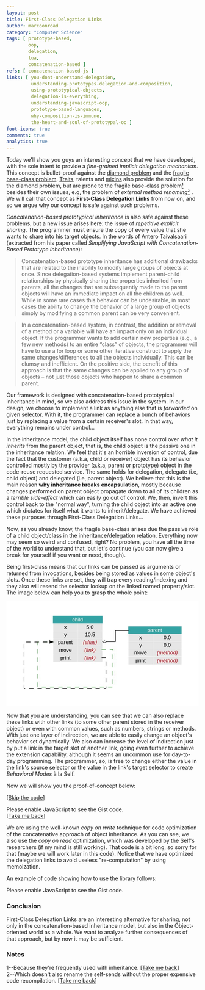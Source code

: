 ```yaml
---
layout: post
title: First-Class Delegation Links
author: marcoonroad
category: "Computer Science"
tags: [ prototype-based,
        oop,
        delegation,
        lua,
        concatenation-based ]
refs: [ concatenation-based-js ]
links: [ you-dont-understand-delegation,
         understanding-prototypes-delegation-and-composition,
         using-prototypical-objects,
         delegation-is-everything,
         understanding-javascript-oop,
         prototype-based-languages,
         why-composition-is-immune,
         the-heart-and-soul-of-prototypal-oo ]
foot-icons: true
comments: true
analytics: true
---
```


Today we'll show you guys an interesting concept that we have developed,
with the sole intent to provide a _fine-grained implicit delegation mechanism_. This
concept is bullet-proof against the
[diamond problem](https://en.wikipedia.org/wiki/Multiple_inheritance#The_diamond_problem)
and the [fragile base-class problem](https://en.wikipedia.org/wiki/Fragile_base_class).
[Traits](https://en.wikipedia.org/wiki/Trait_%28computer_programming%29), talents and
[mixins](https://en.wikipedia.org/wiki/Mixin) also provide the solution for the diamond
problem, but are prone to the fragile base-class
problem[¹](#prone-to-fragile-base-class)
<a name="prone-to-fragile-base-class-back"> </a> besides their own issues, e.g, the problem
of _external method renaming_[²](#external-method-renaming)
<a name="external-method-renaming-back"></a>. We will call that concept as
**First-Class Delegation Links** from now on, and so we
argue why our concept is safe against such problems.

_Concatenation-based prototypical inheritance_ is also safe against these
problems, but a new issue arises here: the issue of
_repetitive explicit sharing_. The programmer must ensure the copy of every
value that she wants to share into his target objects. In the words of Antero
Taivalsaari (extracted from his paper called
_Simplifying JavaScript with Concatenation-Based Prototype Inheritance_):

> Concatenation-based prototype inheritance has
> additional drawbacks that are related to the inability to modify
> large groups of objects at once. Since delegation-based systems
> implement parent-child relationships by physically sharing the
> properties inherited from parents, all the changes that are
> subsequently made to the parent objects will have an immediate
> impact on all the children as well. While in some rare cases this
> behavior can be undesirable, in most cases the ability to change
> the behavior of a large group of objects simply by modifying a
> common parent can be very convenient.

> In a concatenation-based system, in contrast, the addition or
> removal of a method or a variable will have an impact only on
> an individual object. If the programmer wants to add certain
> new properties (e.g., a few new methods) to an entire “class” of
> objects, the programmer will have to use a for loop or some
> other iterative construct to apply the same changes/differences
> to all the objects individually. This can be clumsy and
> inefficient. On the positive side, the benefit of this approach is
> that the same changes can be applied to any group of objects –
> not just those objects who happen to share a common parent.

Our framework is designed with concatenation-based prototypical inheritance in mind, so we
also address this issue in the system. In our design, we choose to implement a
link as anything else that is _forwarded_ on given selector. With it, the
programmer can replace a bunch of behaviors just by replacing a value from a
certain receiver's slot. In that way, everything remains under control...

In the inheritance model, the child object itself has none control over
_what it inherits_ from the parent object, that is, the child object is the
passive one in the inheritance relation. We feel that it's an horrible
inversion of control, due the fact that the customer (a.k.a, child or receiver)
object has its behavior controlled mostly by the provider (a.k.a, parent or
prototype) object in the code-reuse requested service. The same holds for
delegation, delegate (i.e, child object) and delegated (i.e, parent object).
We believe that this is the main reason
**why inheritance breaks encapsulation**, mostly because changes performed on
parent object propagate down to all of its children as a _terrible side-effect_
which can easily go out of control. We, then, invert this control back to the
"normal way", turning the child object into an active one which dictates for
itself what it wants to inherit/delegate. We have achieved these purposes
through First-Class Delegation Links...

Now, as you already know, the fragile base-class arises due the passive role of
a child object/class in the inheritance/delegation relation. Everything now may
seem so weird and confused, right? No problem, you have all the time of the
world to understand that, but let's continue (you can now give a break for
yourself if you want or need, though).

Being first-class means that our links can be passed as arguments or returned
from invocations, besides being stored as values in some object's slots. Once
these links are set, they will trap every reading/indexing and they also will
resend the selector lookup on the linked named property/slot. The image below
can help you to grasp the whole point:

![Example](/images/First-Class-Delegation-Links/example.jpg)

Now that you are understanding, you can see that we can also replace these
links with other links (to some other parent stored in the receiver object)
or even with common values, such as numbers, strings or methods. With
just one layer of indirection, we are able to easily change an object's
behavior set dynamically. We also can increase the level of indirection just
by put a link in the target slot of another link, going even further to achieve
the extension capability, although it seems an uncommon use for day-to-day programming.
The programmer, so, is free to change either the value in the link's source selector
or the value in the link's target selector to create _Behavioral Modes_ à la Self.

Now we will show you the proof-of-concept below:

\[[Skip the code](#skip-the-code)\] <a name="skip-the-code-back"></a> <br/>
<script src="https://gist.github.com/marcoonroad/e4704111b06e22fb1fb99d7f95845cc5.js"></script>
<noscript>Please enable JavaScript to see the Gist code.</noscript>
<br/> <a name="skip-the-code"></a> \[[Take me back](#skip-the-code-back)\]

We are using the well-known _copy on write_ technique for code optimization
of the concatenative approach of object inheritance. As you can see, we also
use the _copy on read_ optimization, which was developed by the Self's
researchers (if my mind is still working). That code is a bit long, so sorry
for that (maybe we will work later in this code). Notice that we have optimized
the delegation links to avoid useless "re-computation" by using memoization.

An example of code showing how to use the library follows:

<script src="https://gist.github.com/marcoonroad/ba884a4af0409d2ec04f03123b5681cb.js"></script>
<noscript>Please enable JavaScript to see the Gist code.</noscript>

<a name="conclusion"> </a>
### Conclusion

First-Class Delegation Links are an interesting alternative for sharing, not only
in the concatenation-based inheritance model, but also in the Object-oriented world
as a whole. We want to analyze further consequences of that approach, but by now it
may be sufficient.

<a name="notes"> </a>
### Notes

<span></span>
<a name="prone-to-fragile-base-class"> </a>
1--Because they're frequently used with inheritance.
\[[Take me back](#prone-to-fragile-base-class-back)\] <br/>
<a name="external-method-renaming"> </a>
2--Which doesn't also rename the self-sends without the proper expensive code recompilation.
\[[Take me back](#external-method-renaming-back)\]
